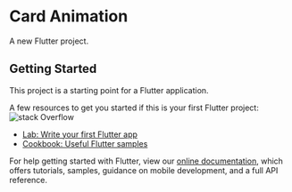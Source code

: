 # Card Animation

A new Flutter project.

## Getting Started

This project is a starting point for a Flutter application.

A few resources to get you started if this is your first Flutter project:
![stack Overflow](http://lmsotfy.com/so.png)
- [Lab: Write your first Flutter app](https://flutter.dev/docs/get-started/codelab)
- [Cookbook: Useful Flutter samples](https://flutter.dev/docs/cookbook)

For help getting started with Flutter, view our
[online documentation](https://flutter.dev/docs), which offers tutorials,
samples, guidance on mobile development, and a full API reference.
